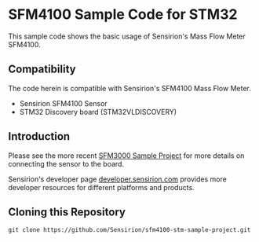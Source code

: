 # SFM4100 Sample Code for STM32

This sample code shows the basic usage of Sensirion's Mass Flow Meter SFM4100.

## Compatibility
The code herein is compatible with Sensirion's SFM4100 Mass Flow Meter.

* Sensirion SFM4100 Sensor
* STM32 Discovery board (STM32VLDISCOVERY)

## Introduction
Please see the more recent [SFM3000 Sample Project](https://github.com/Sensirion/sfm3000-stm-sample-project) for more details
on connecting the sensor to the board.

Sensirion's developer page
[developer.sensirion.com](https://developer.sensirion.com) provides more
developer resources for different platforms and products.

## Cloning this Repository

```
git clone https://github.com/Sensirion/sfm4100-stm-sample-project.git
```

